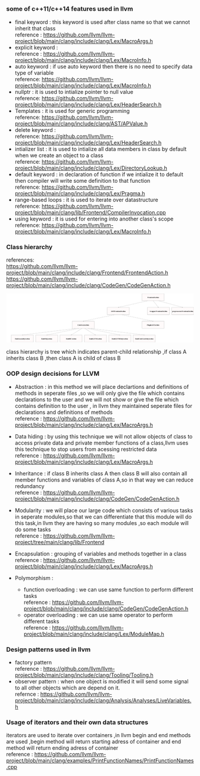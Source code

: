 ## 
### some of c++11/c++14 features used in llvm

* final keyword : this keyword is used after class name so that we cannot inherit that class   
reference : https://github.com/llvm/llvm-project/blob/main/clang/include/clang/Lex/MacroArgs.h  
* explicit keyword :   
reference : https://github.com/llvm/llvm-project/blob/main/clang/include/clang/Lex/MacroInfo.h    
* auto keyword : if use auto keyword then there is no need to specify data type of variable    
reference: https://github.com/llvm/llvm-project/blob/main/clang/include/clang/Lex/MacroInfo.h  
* nullptr : it is used to intialize pointer to null value  
reference: https://github.com/llvm/llvm-project/blob/main/clang/include/clang/Lex/HeaderSearch.h  
* Templates : it is used for generic programming    
reference: https://github.com/llvm/llvm-project/blob/main/clang/include/clang/AST/APValue.h  
* delete keyword :             
reference: https://github.com/llvm/llvm-project/blob/main/clang/include/clang/Lex/HeaderSearch.h  
* intializer list : it is used to intialize all data members in class by default when we create an object to a class   
reference: https://github.com/llvm/llvm-project/blob/main/clang/include/clang/Lex/DirectoryLookup.h  
* default  keyword : in declaration of function if we intialize it to default then compiler will write some definition to that function   
reference: https://github.com/llvm/llvm-project/blob/main/clang/include/clang/Lex/Pragma.h  
* range-based loops : it is used to iterate over datastructure     
reference: https://github.com/llvm/llvm-project/blob/main/clang/lib/Frontend/CompilerInvocation.cpp
* using keyword :  it is used for entering into another class's scope  
reference: https://github.com/llvm/llvm-project/blob/main/clang/include/clang/Lex/MacroInfo.h  


### Class hierarchy
references:  
  https://github.com/llvm/llvm-project/blob/main/clang/include/clang/Frontend/FrontendAction.h  
     https://github.com/llvm/llvm-project/blob/main/clang/include/clang/CodeGen/CodeGenAction.h
    
![tree](hello.png)

class hierarchy is tree which indicates parent-child relationship ,if class A inherits class B ,then class A is child of class B

### OOP design decisions for LLVM
* Abstraction : in this method we will place declartions and definitions of methods in seperate files ,so we will only give the file which contains declarations to the 
               user and we will not show or give the file which contains definition to the user , in llvm they maintained seperate files for declarations and definitions of                    methods      
  reference : https://github.com/llvm/llvm-project/blob/main/clang/include/clang/Lex/MacroArgs.h  
 
 * Data hiding : by using this technique we will not allow objects of class to access private data and private member functions of a class,llvm uses this
                 technique to stop users from acessing restricted data   
   reference : https://github.com/llvm/llvm-project/blob/main/clang/include/clang/Lex/MacroArgs.h   
 
 * Inheritance : if class B inherits class A then class B will also contain all member functions and variables of class A,so in that way we can reduce redundancy  
   reference : https://github.com/llvm/llvm-project/blob/main/clang/include/clang/CodeGen/CodeGenAction.h    
 
 * Modularity : we will place our large code which consists of various tasks in seperate modules,so that we can differentiate that this module will do this task,in llvm they                     are having so many modules ,so each module will do some tasks                
   reference : https://github.com/llvm/llvm-project/tree/main/clang/lib/Frontend  
 
 * Encapsulation : grouping of variables and methods together in a class    
   reference : https://github.com/llvm/llvm-project/blob/main/clang/include/clang/Lex/MacroArgs.h 
 
 * Polymorphism :  
     * function overloading : we can use same function to perform different tasks           
       reference : https://github.com/llvm/llvm-project/blob/main/clang/include/clang/CodeGen/CodeGenAction.h    
     * operator overloading : we can use same operator to perform different tasks   
       reference : https://github.com/llvm/llvm-project/blob/main/clang/include/clang/Lex/ModuleMap.h  
       
### Design patterns used in llvm
 * factory pattern   
   reference : https://github.com/llvm/llvm-project/blob/main/clang/include/clang/Tooling/Tooling.h    
 * observer pattern : when one object is modified it will send some signal to all other objects which are depend on it.  
   refernce : https://github.com/llvm/llvm-project/blob/main/clang/include/clang/Analysis/Analyses/LiveVariables.h   
### Usage of iterators and their own data structures   
 iterators are used to iterate over containers ,in llvm begin and end methods are used ,begin method will return starting adress of container and end method will
 return ending adress of container  
 reference : https://github.com/llvm/llvm-project/blob/main/clang/examples/PrintFunctionNames/PrintFunctionNames.cpp  


 
                                                 
